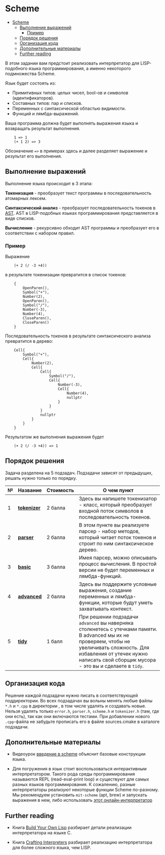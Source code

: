 # Scheme
- [Scheme](#scheme)
  - [Выполнение выражений](#выполнение-выражений)
    - [Пример](#пример)
  - [Порядок решения](#порядок-решения)
  - [Организация кода](#организация-кода)
  - [Дополнительные материалы](#дополнительные-материалы)
  - [Further reading](#further-reading)

В этом задании вам предстоит реализовать интерпретатор для LISP-подобного языка программирования, а именно некоторого подмножества Scheme. 

Язык будет состоять из:
 - Примитивных типов: целых чисел, bool-ов и _символов_ (идентификаторов).
 - Составных типов: пар и списков.
 - Переменных с синтаксической областью видимости.
 - Функций и лямбда-выражений.

Ваша программа должна будет выполнять выражения языка и возвращать результат выполнения.

```
    1 => 1
    (+ 1 2) => 3
```
Обозначение `=>` в примерах здесь и далее разделяет выражение и результат его выполнения.

## Выполнение выражений
Выполнение языка происходит в 3 этапа:

**Токенизация** - преобразует текст программы в последовательность атомарных лексем. 

**Синтаксический анализ** - преобразует последовательность токенов в [AST](https://en.wikipedia.org/wiki/Abstract_syntax_tree).  AST в LISP-подобных языках программирования представляется в виде списков. 
   
**Вычисление** - рекурсивно обходит AST программы и преобразует его в соответствии с набором правил.

### Пример

Выражение 
```
    (+ 2 (/ -3 +4))
``` 
в результате токенизации превратится в список токенов:
```
    { 
        OpenParen(),
        Symbol("+"),
        Number(2),
        OpenParen(),
        Symbol("/"),
        Number(-3),
        Number(4),
        CloseParen(),
        CloseParen()
    }
```
     
 Последовательность токенов в результате синтаксического анализа
 превратится в дерево:
     
```
    Cell{
        Symbol("+"),
        Cell{
            Number(2),
            Cell{
                Cell{
                    Symbol("/"),
                    Cell{
                        Number(-3),
                        Cell{
                            Number(4),
                            nullptr
                        }
                    }
                }
                nullptr
            }
        }
    }
```
Результатом же выполнения выражения будет 

```
    (+ 2 (/ -3 +4)) => 1
```

## Порядок решения

Задача разделена на 5 подзадач. Подзадачи зависят от предыдущих, решать нужно только по порядку.

| №   | Название                   | Стоимость | О чем пункт                                                                                                                                                                                                      |
| --- | -------------------------- | --------- | ---------------------------------------------------------------------------------------------------------------------------------------------------------------------------------------------------------------- |
| 1   | **[tokenizer](tokenizer)** | 2 балла   | Здесь вы напишете токенизатор - класс, который преобразует входной поток символов в последовательность токенов.                                                                                                  |
| 2   | **[parser](parser)**       | 2 балла   | В этом пункте вы реализуете парсер - набор методов, который читает поток токенов и строит по ним синтаксическое дерево.                                                                                          |
| 3   | **[basic](tokenizer-parser-basic)**         | 3 балла   | Имея парсер, можно описывать процесс вычисления. В простой версии не будет переменных и лямбда-функций.                                                                                                          |
| 4   | **[advanced](advanced)**   | 2 балла   | Здесь вы поддержите условные выражения, создание переменных и лямбда-функции, которые будут уметь захватывать контекст.                                                                                          |
| 5   | **[tidy](tidy)**           | 1 балл    | При решении подзадачи `advanced` вы наверняка столкнетесь с утечками памяти. В advanced мы их не проверяем, чтобы не увеличивать сложность. Для избавления от утечек нужно написать свой сборщик мусора - это вы и сделаете в `tidy`. |

## Организация кода

Решение каждой подзадачи нужно писать в соответствующей поддиректории. Во всех подзадачах вы вольны менять любые файлы `*.h` и `*.cpp` в директории , в том числе удалять и создавать новые. Нельзя удалять только `error.h`, `parser.h`, `scheme.h` и `tokenizer.h` (там, где они есть), так как они включаются тестами. При добавлении нового `.cpp`-файла не забудьте прописать его в файле sources.cmake в каталоге подзадачи.

## Дополнительные материалы

* Видеоурок [введение в scheme](https://www.youtube.com/watch?v=AqBxU-Zmx00) объяснит базовые конструкции языка.

* Для погружения в язык стоит воспользоваться интерактивным интерпретатором. Такого рода среды программирования называются REPL (read-eval-print loop) и существуют для самых разных языков программирования. К сожалению, разные интерпретаторы реализуют некоторые функции Scheme по-разному. Мы рекомендуем установить `mit-scheme` (apt, brew) и запускать выражения в нем, либо использовать [этот онлайн-интерпретатор](https://inst.eecs.berkeley.edu/~cs61a/fa14/assets/interpreter/scheme.html)

## Further reading

* Книга [Build Your Own Lisp](http://www.buildyourownlisp.com/) разбирает детали реализации интерпретатора на языке C.

* Книга [Crafting Interpreters](http://craftinginterpreters.com/) разбирает реализацию интерпретатора для более сложного языка, чем LISP.
